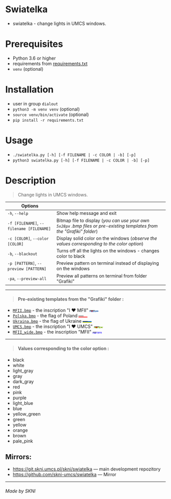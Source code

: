 # Swiatelka
* swiatelka - change lights in UMCS windows.

# Prerequisites
* Python 3.6 or higher
* requirements from [requirements.txt](requirements.txt)
* `venv` (optional)

# Installation
* user in group `dialout`
* `python3 -m venv venv` (optional)
* `source venv/bin/activate` (optional)
* `pip install -r requirements.txt`

# Usage
* `./swiatelka.py [-h] [-f FILENAME | -c COLOR | -b] [-p]`
* `python3 swiatelka.py [-h] [-f FILENAME | -c COLOR | -b] [-p]`

# Description
> Change lights in UMCS windows.

| Options   |           |
|-----------|-----------|
| `-h`, `--help` | Show help message and exit |
| `-f [FILENAME]`, `--filename [FILENAME]` | Bitmap file to display (*you can use your own `5x28px` .bmp files or pre-existing templates from the "Grafiki" folder*) |
| `-c [COLOR]`, `--color [COLOR]` | Display solid color on the windows (*observe the values corresponding to the color option*)|
| `-b`, `--blackout` | Turns off all the lights on the windows - changes color to black|
| `-p [PATTERN]`, `--preview [PATTERN]` | Preview pattern on terminal instead of displaying on the windows|
| `-pa`, `--preview-all` | Preview all patterns on terminal from folder "Grafiki"|
***
> #### Pre-existing templates from the "Grafiki" folder :
* [`MFII.bmp`](Grafiki/MFII.bmp) - the inscription "I ❤️ MFII" ![MFII](Grafiki/MFII.bmp)
* [`Polska.bmp`](Grafiki/Polska.bmp) - the flag of Poland ![Polska](Grafiki/Polska.bmp)
* [`Ukraina.bmp`](Grafiki/Ukraina.bmp) - the flag of Ukraine ![Ukraina](Grafiki/Ukraina.bmp)
* [`UMCS.bmp`](Grafiki/UMCS.bmp) - the inscription "I ❤️ UMCS" ![UMCS](Grafiki/UMCS.bmp)
* [`MFII_wide.bmp`](Grafiki/MFII_wide.bmp) - the inscription "MFII" ![MFII_wide](Grafiki/MFII_wide.bmp)
***
> #### Values corresponding to the color option :
* black
* white
* light_gray
* gray
* dark_gray
* red
* pink
* purple
* light_blue
* blue
* yellow_green
* green
* yellow
* orange
* brown
* pale_pink


## Mirrors:
* <https://git.skni.umcs.pl/skni/swiatelka> — main development repozitory
* <https://github.com/skni-umcs/swiatelka> — Mirror
***
###### *Made by SKNI*

